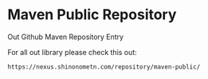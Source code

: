 # Maven Public Repository

Out Github Maven Repository Entry

For all out library please check this out:

```
https://nexus.shinonometn.com/repository/maven-public/
```
